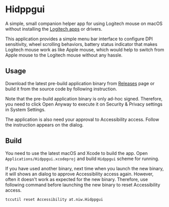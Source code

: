 Hidppgui
========

A simple, small companion helper app for using Logitech mouse on macOS
without installing the [Logitech apps](https://www.logitech.com/en-us/software/options.html) or drivers.

This application provides a simple menu bar interface to configure
DPI sensitivity, wheel scrolling behaviors, battery status indicator
that makes Logitech mouse work as like Apple mouse, which would help to
switch from Apple mouse to the Logitech mouse without any hassle.


Usage
-----

Download the latest pre-build application binary from [Releases](https://github.com/niw/Hidppgui/releases)
page or build it from the source code by following instruction.

Note that the pre-build application binary is only ad-hoc signed.
Therefore, you need to click Open Anyway to execute it on
Security & Privacy settings in System Settings.

The application is also need your approval to Accessibility access.
Follow the instruction appears on the dialog.


Build
-----

You need to use the latest macOS and Xcode to build the app.
Open `Applications/Hidppgui.xcodeproj` and build `Hidppgui`
scheme for running.

If you have used another binary, next time when you launch the new binary,
it will shows an dialog to approve Accessibility access again.
However, often it doesn't work as expected for the new binary.
Therefore, use following command before launching the new binary to reset
Accessibility access.

```bash
tccutil reset Accessibility at.niw.Hidppgui
```

